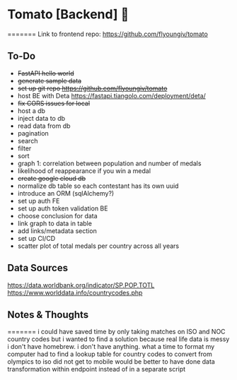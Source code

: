 # Tomato [Backend] 🍅
=======
Link to frontend repo: https://github.com/flyoungiv/tomato

## To-Do

- ~~FastAPI hello world~~
- ~~generate sample data~~
- ~~set up git repo https://github.com/flyoungiv/tomato~~
- host BE with Deta https://fastapi.tiangolo.com/deployment/deta/
- ~~fix CORS issues for local~~
- host a db
- inject data to db
- read data from db
- pagination
- search
- filter
- sort
- graph 1: correlation between population and number of medals
- likelihood of reappearance if you win a medal
- ~~create google cloud db~~
- normalize db table so each contestant has its own uuid
- introduce an ORM (sqlAlchemy?)
- set up auth FE
- set up auth token validation BE
- choose conclusion for data
- link graph to data in table
- add links/metadata section
- set up CI/CD
- scatter plot of total medals per country across all years

## Data Sources
https://data.worldbank.org/indicator/SP.POP.TOTL
https://www.worlddata.info/countrycodes.php

## Notes & Thoughts
=======
i could have saved time by only taking matches on ISO and NOC country codes but i wanted to find a solution because real life data is messy
i don't have homebrew. i don't have anything. what a time to format my computer
had to find a lookup table for country codes to convert from olympics to iso
did not get to mobile
would be better to have done data transformation within endpoint instead of in a separate script